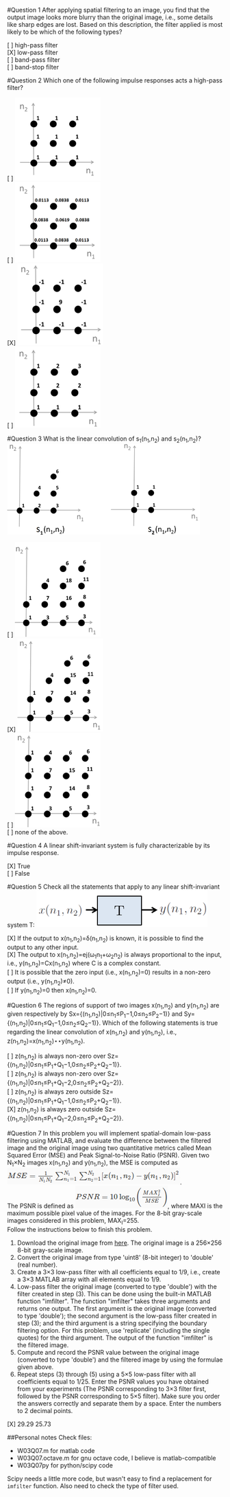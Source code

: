 #Question 1
After applying spatial filtering to an image, you find that the output image looks more blurry than the original image, i.e., some details like sharp edges are lost. Based on this description, the filter applied is most likely to be which of the following types?

[ ] high-pass filter  
[X] low-pass filter  
[ ] band-pass filter  
[ ] band-stop filter  

#Question 2
Which one of the following impulse responses acts a high-pass filter?

[ ] ![](W03Q02IMG01.png)  
[ ] ![](W03Q02IMG02.png)  
[X] ![](W03Q02IMG03.png)  
[ ] ![](W03Q02IMG04.png)  

#Question 3
What is the linear convolution of s<sub>1</sub>(n<sub>1</sub>,n<sub>2</sub>) and s<sub>2</sub>(n<sub>1</sub>,n<sub>2</sub>)? 
![](W03Q03IMG00.png)  

[ ] ![](W03Q03IMG01.png)  
[X] ![](W03Q03IMG02.png)  
[ ] ![](W03Q03IMG03.png)  
[ ] none of the above.

#Question 4
A linear shift-invariant system is fully characterizable by its impulse response.

[X] True  
[ ] False  

#Question 5
Check all the statements that apply to any linear shift-invariant system T: ![](W03Q05IMG00.png)  

[X] If the output to x(n<sub>1</sub>,n<sub>2</sub>)=δ(n<sub>1</sub>,n<sub>2</sub>) is known, it is possible to find the output to any other input.  
[X] The output to x(n<sub>1</sub>,n<sub>2</sub>)=ej(ω<sub>1</sub>n<sub>1</sub>+ω<sub>2</sub>n<sub>2</sub>) is always proportional to the input, i.e., y(n<sub>1</sub>,n<sub>2</sub>)=Cx(n<sub>1</sub>,n<sub>2</sub>) where C is a complex constant.  
[ ] It is possible that the zero input (i.e., x(n<sub>1</sub>,n<sub>2</sub>)=0) results in a non-zero output (i.e., y(n<sub>1</sub>,n<sub>2</sub>)≠0).  
[ ] If y(n<sub>1</sub>,n<sub>2</sub>)=0 then x(n<sub>1</sub>,n<sub>2</sub>)=0.  

#Question 6
The regions of support of two images x(n<sub>1</sub>,n<sub>2</sub>) and y(n<sub>1</sub>,n<sub>2</sub>) are given respectively by Sx={(n<sub>1</sub>,n<sub>2</sub>)|0≤n<sub>1</sub>≤P<sub>1</sub>−1,0≤n<sub>2</sub>≤P<sub>2</sub>−1)} and Sy={(n<sub>1</sub>,n<sub>2</sub>)|0≤n<sub>1</sub>≤Q<sub>1</sub>−1,0≤n<sub>2</sub>≤Q<sub>2</sub>−1)}. Which of the following statements is true regarding the linear convolution of x(n<sub>1</sub>,n<sub>2</sub>) and y(n<sub>1</sub>,n<sub>2</sub>), i.e., z(n<sub>1</sub>,n<sub>2</sub>)=x(n<sub>1</sub>,n<sub>2</sub>)⋆⋆y(n<sub>1</sub>,n<sub>2</sub>).

[ ] z(n<sub>1</sub>,n<sub>2</sub>) is always non-zero over Sz={(n<sub>1</sub>,n<sub>2</sub>)|0≤n<sub>1</sub>≤P<sub>1</sub>+Q<sub>1</sub>−1,0≤n<sub>2</sub>≤P<sub>2</sub>+Q<sub>2</sub>−1)}.  	
[ ] z(n<sub>1</sub>,n<sub>2</sub>) is always non-zero over Sz={(n<sub>1</sub>,n<sub>2</sub>)|0≤n<sub>1</sub>≤P<sub>1</sub>+Q<sub>1</sub>−2,0≤n<sub>2</sub>≤P<sub>2</sub>+Q<sub>2</sub>−2)}.  
[ ] z(n<sub>1</sub>,n<sub>2</sub>) is always zero outside Sz={(n<sub>1</sub>,n<sub>2</sub>)|0≤n<sub>1</sub>≤P<sub>1</sub>+Q<sub>1</sub>−1,0≤n<sub>2</sub>≤P<sub>2</sub>+Q<sub>2</sub>−1)}.  
[X] z(n<sub>1</sub>,n<sub>2</sub>) is always zero outside Sz={(n<sub>1</sub>,n<sub>2</sub>)|0≤n<sub>1</sub>≤P<sub>1</sub>+Q<sub>1</sub>−2,0≤n<sub>2</sub>≤P<sub>2</sub>+Q<sub>2</sub>−2)}.  	

#Question 7
In this problem you will implement spatial-domain low-pass filtering using MATLAB, and evaluate the difference between the filtered image and the original image using two quantitative metrics called Mean Squared Error (MSE) and Peak Signal-to-Noise Ratio (PSNR). Given two N<sub>1</sub>×N<sub>2</sub> images x(n<sub>1</sub>,n<sub>2</sub>) and y(n<sub>1</sub>,n<sub>2</sub>), the MSE is computed as ![](W03Q07IMG00.png).  
The PSNR is defined as ![](W03Q07IMG01.png), where MAXI is the maximum possible pixel value of the images. For the 8-bit gray-scale images considered in this problem, MAX<sub>I</sub>=255.  
Follow the instructions below to finish this problem.


1. Download the original image from [here](lena.gif). The original image is a 256×256 8-bit gray-scale image.  
2. Convert the original image from type 'uint8' (8-bit integer) to 'double' (real number).  
3. Create a 3×3 low-pass filter with all coefficients equal to 1/9, i.e., create a 3×3 MATLAB array with all elements equal to 1/9.  
4. Low-pass filter the original image (converted to type 'double') with the filter created in step (3). This can be done using the built-in MATLAB function "imfilter". The function "imfilter" takes three arguments and returns one output. The first argument is the original image (converted to type 'double'); the second argument is the low-pass filter created in step (3); and the third argument is a string specifying the boundary filtering option. For this problem, use 'replicate' (including the single quotes) for the third argument. The output of the function "imfilter" is the filtered image.  
5. Compute and record the PSNR value between the original image (converted to type 'double') and the filtered image by using the formulae given above.  
6. Repeat steps (3) through (5) using a 5×5 low-pass filter with all coefficients equal to 1/25. Enter the PSNR values you have obtained from your experiments (The PSNR corresponding to 3×3 filter first, followed by the PSNR corresponding to 5×5 filter). Make sure you order the answers correctly and separate them by a space. Enter the numbers to 2 decimal points.

[X] 29.29 25.73

##Personal notes
Check files:

 * W03Q07.m for matlab code
 * W03Q07.octave.m for gnu octave code, I believe is matlab-compatible
 * W03Q07py for python/scipy code

Scipy needs a little more code, but wasn't easy to find a replacement for ```imfilter``` function. Also need to check the type of filter used.

